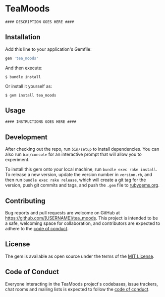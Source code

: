 # TeaMoods

    #### DESCRIPTION GOES HERE ####

## Installation

Add this line to your application's Gemfile:

```ruby
gem 'tea_moods'
```

And then execute:

    $ bundle install

Or install it yourself as:

    $ gem install tea_moods

## Usage

    #### INSTRUCTIONS GOES HERE ####

## Development

After checking out the repo, run `bin/setup` to install dependencies. You can also run `bin/console` for an interactive prompt that will allow you to experiment.

To install this gem onto your local machine, run `bundle exec rake install`. To release a new version, update the version number in `version.rb`, and then run `bundle exec rake release`, which will create a git tag for the version, push git commits and tags, and push the `.gem` file to [rubygems.org](https://rubygems.org).

## Contributing

Bug reports and pull requests are welcome on GitHub at https://github.com/[USERNAME]/tea_moods. This project is intended to be a safe, welcoming space for collaboration, and contributors are expected to adhere to the [code of conduct](https://github.com/[USERNAME]/tea_moods/blob/master/CODE_OF_CONDUCT.md).


## License

The gem is available as open source under the terms of the [MIT License](https://opensource.org/licenses/MIT).

## Code of Conduct

Everyone interacting in the TeaMoods project's codebases, issue trackers, chat rooms and mailing lists is expected to follow the [code of conduct](https://github.com/[USERNAME]/tea_moods/blob/master/CODE_OF_CONDUCT.md).
